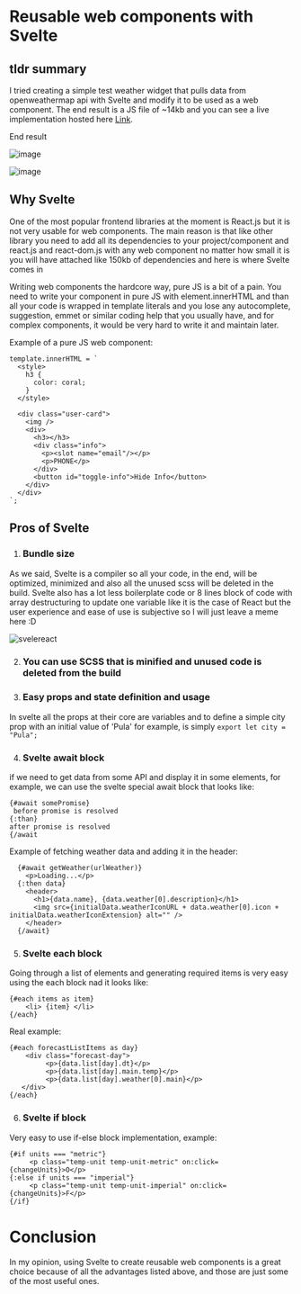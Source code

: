 # Reusable web components with Svelte

## tldr summary
I tried creating a simple test weather widget that pulls data from openweathermap api with Svelte and modify it to be used as a web component. The end result is a JS file of ~14kb and you can see a live implementation hosted here [Link](https://cloudy-smart-metatarsal.glitch.me/).

End result

![image](https://user-images.githubusercontent.com/26542107/145725582-be27d310-3989-4609-a862-97eec6068896.png)

![image](https://user-images.githubusercontent.com/26542107/145725549-de5eb06f-468d-4214-a4e4-94ecf2f6608f.png)


## Why Svelte
One of the most popular frontend libraries at the moment is React.js but it is not very usable for web components. The main reason is that like other library you need to add all its dependencies to your project/component and react.js and react-dom.js with any web component no matter how small it is you will have attached like 150kb of dependencies and here is where Svelte comes in

Writing web components the hardcore way, pure JS is a bit of a pain. You need to write your component in pure JS with element.innerHTML and than all your code is wrapped in template literals and you lose any autocomplete, suggestion, emmet or similar coding help that you usually have, and for complex components, it would be very hard to write it and maintain later.

Example of a pure JS web component:
```
template.innerHTML = `
  <style>
    h3 {
      color: coral;
    }
  </style>

  <div class="user-card">
    <img />
    <div>
      <h3></h3>
      <div class="info">
        <p><slot name="email"/></p>
        <p>PHONE</p>
      </div>
      <button id="toggle-info">Hide Info</button>
    </div>
  </div>
`;
```

## Pros of Svelte
1. ### Bundle size
As we said, Svelte is a compiler so all your code, in the end, will be optimized, minimized and also all the unused scss will be deleted in the build.
Svelte also has a lot less boilerplate code or 8 lines block of code with array destructuring to update one variable like it is the case of React but the user experience and ease of use is subjective so I will just leave a meme here :D 

![svelereact](https://user-images.githubusercontent.com/26542107/145724696-ea4abbed-200a-40fe-8c00-c31a155a98b6.jpg)


2. ### You can use SCSS that is minified and unused code is deleted from the build


3. ### Easy props and state definition and usage
In svelte all the props at their core are variables and to define a simple city prop with an initial value of 'Pula' for example, is simply 
`export let city = "Pula";`


4. ### Svelte await block
if we need to get data from some API and display it in some elements, for example, we can use the svelte special await block that looks like:
```
{#await somePromise}
 before promise is resolved
{:than}
after promise is resolved
{/await
```

Example of fetching weather data and adding it in the header:
```
  {#await getWeather(urlWeather)}
    <p>Loading...</p>
  {:then data}
    <header>
      <h1>{data.name}, {data.weather[0].description}</h1>
      <img src={initialData.weatherIconURL + data.weather[0].icon + initialData.weatherIconExtension} alt="" />
    </header>
  {/await}
```


5. ### Svelte each block
Going through a list of elements and generating required items is very easy using the each block nad it looks like:
```
{#each items as item}
    <li> {item} </li>
{/each}
```

Real example:
```
{#each forecastListItems as day}
    <div class="forecast-day">
         <p>{data.list[day].dt}</p>
         <p>{data.list[day].main.temp}</p>
         <p>{data.list[day].weather[0].main}</p>
   </div>
{/each}
```

6. ### Svelte if block
Very easy to use if-else block implementation, example:
```
{#if units === "metric"}
     <p class="temp-unit temp-unit-metric" on:click={changeUnits}>O</p>
{:else if units === "imperial"}
     <p class="temp-unit temp-unit-imperial" on:click={changeUnits}>F</p>
{/if}
```

# Conclusion
In my opinion, using Svelte to create reusable web components is a great choice because of all the advantages listed above, and those are just some of the most useful ones.
